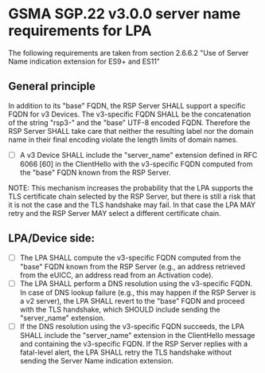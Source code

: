 # GSMA SGP.22 v3.0.0 server name requirements for LPA

The following requirements are taken from section 2.6.6.2 "Use of Server Name indication extension 
for ES9+ and ES11"

## General principle

In addition to its "base" FQDN, the RSP Server SHALL support a specific FQDN for v3 Devices. The 
v3-specific FQDN SHALL be the concatenation of the string "rsp3-" and the "base" UTF-8 encoded 
FQDN. Therefore the RSP Server SHALL take care that neither the resulting label nor the domain 
name in their final encoding violate the length limits of domain names.

- [ ] A v3 Device SHALL include the "server_name" extension defined in RFC 6066 [60] in the 
  ClientHello with the v3-specific FQDN computed from the "base" FQDN known from the RSP Server.

NOTE: This mechanism increases the probability that the LPA supports the TLS
certificate chain selected by the RSP Server, but there is still a risk that it is
not the case and the TLS handshake may fail. In that case the LPA MAY
retry and the RSP Server MAY select a different certificate chain.

## LPA/Device side:
- [ ] The LPA SHALL compute the v3-specific FQDN computed from the "base" FQDN known from the 
  RSP Server (e.g., an address retrieved from the eUICC, an address read from an Activation code).
- [ ] The LPA SHALL perform a DNS resolution using the v3-specific FQDN. In case of DNS lookup 
  failure (e.g., this may happen if the RSP Server is a v2 server), the LPA SHALL revert to the 
  "base" FQDN and proceed with the TLS handshake, which SHOULD include sending the "server_name" 
  extension.
- [ ] If the DNS resolution using the v3-specific FQDN succeeds, the LPA SHALL include the 
  "server_name" extension in the ClientHello message and containing the v3-specific FQDN. If the 
  RSP Server replies with a fatal-level alert, the LPA SHALL retry the TLS handshake without 
  sending the Server Name indication extension.